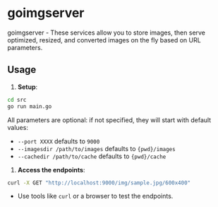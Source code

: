 # goimgserver

goimgserver - These services allow you to store images, then serve optimized, resized, and converted images on the fly based on URL parameters.

## Usage

1. **Setup**:

```bash
cd src
go run main.go
```

All parameters are optional: if not specified, they will start with default values:

- `--port XXXX` defaults to `9000`
- `--imagesdir /path/to/images` defaults to `{pwd}/images`
- `--cachedir /path/to/cache` defaults to `{pwd}/cache`

1. **Access the endpoints**:

```bash
curl -X GET "http://localhost:9000/img/sample.jpg/600x400"
```

- Use tools like `curl` or a browser to test the endpoints.
